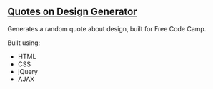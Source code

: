 ## [Quotes on Design Generator](https://leoreeves.github.io/projects/quotes-on-design-generator/)

Generates a random quote about design, built for Free Code Camp.

Built using:

- HTML
- CSS
- jQuery
- AJAX